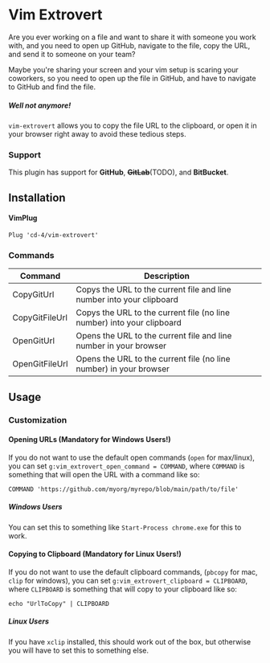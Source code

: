 # Vim Extrovert

Are you ever working on a file and want to share it with someone you
work with, and you need to open up GitHub, navigate to the file,
copy the URL, and send it to someone on your team?

Maybe you're sharing your screen and your vim setup is scaring your
coworkers, so you need to open up the file in GitHub, and have to
navigate to GitHub and find the file.

##### Well not anymore!

`vim-extrovert` allows you to copy the file URL to the clipboard, or
open it in your browser right away to avoid these tedious steps.

### Support

This plugin has support for **GitHub**, ~~**GitLab**~~(TODO), and **BitBucket**.

## Installation

#### VimPlug

```
Plug 'cd-4/vim-extrovert'
```

### Commands

Command | Description
--- | ---
CopyGitUrl | Copys the URL to the current file and line number into your clipboard
CopyGitFileUrl | Copys the URL to the current file (no line number) into your clipboard
OpenGitUrl | Opens the URL to the current file and line number in your browser
OpenGitFileUrl | Opens the URL to the current file (no line number) in your browser

## Usage

### Customization

#### Opening URLs (Mandatory for Windows Users!)

If you do not want to use the default open commands (`open` for max/linux),
you can set `g:vim_extrovert_open_command = COMMAND`, where `COMMAND`
is something that will open the URL with a command like so:

```
COMMAND 'https://github.com/myorg/myrepo/blob/main/path/to/file'
```

##### Windows Users

You can set this to something like `Start-Process chrome.exe` for this to work.

#### Copying to Clipboard (Mandatory for Linux Users!)

If you do not want to use the default clipboard commands, (`pbcopy` for mac,
`clip` for windows), you can set `g:vim_extrovert_clipboard = CLIPBOARD`, where
`CLIPBOARD` is something that will copy to your clipboard like so:

```
echo "UrlToCopy" | CLIPBOARD
```

##### Linux Users

If you have `xclip` installed, this should work out of the box, but
otherwise you will have to set this to something else.

